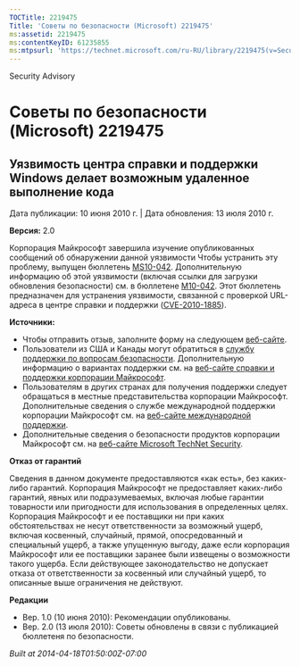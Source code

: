 ```yaml
---
TOCTitle: 2219475
Title: 'Советы по безопасности (Microsoft) 2219475'
ms:assetid: 2219475
ms:contentKeyID: 61235855
ms:mtpsurl: 'https://technet.microsoft.com/ru-RU/library/2219475(v=Security.10)'
---
```


Security Advisory

Советы по безопасности (Microsoft) 2219475
==========================================

Уязвимость центра справки и поддержки Windows делает возможным удаленное выполнение кода
----------------------------------------------------------------------------------------

Дата публикации: 10 июня 2010 г. | Дата обновления: 13 июля 2010 г.

**Версия:** 2.0

Корпорация Майкрософт завершила изучение опубликованных сообщений об обнаружении данной уязвимости Чтобы устранить эту проблему, выпущен бюллетень [MS10-042](http://go.microsoft.com/fwlink/?linkid=194729). Дополнительную информацию об этой уязвимости (включая ссылки для загрузки обновления безопасности) см. в бюллетене [M10-042](http://go.microsoft.com/fwlink/?linkid=194729). Этот бюллетень предназначен для устранения уязвимости, связанной с проверкой URL-адреса в центре справки и поддержки ([CVE-2010-1885](http://www.cve.mitre.org/cgi-bin/cvename.cgi?name=cve-2010-1885)).

**Источники:**

-   Чтобы отправить отзыв, заполните форму на следующем [веб-сайте](https://support.microsoft.com/common/survey.aspx?scid=sw;en;1257&amp;showpage=1&amp;ws=technet&amp;sd=tech).
-   Пользователи из США и Канады могут обратиться в [службу поддержки по вопросам безопасности](http://go.microsoft.com/fwlink/?linkid=21131). Дополнительную информацию о вариантах поддержки см. на [веб-сайте справки и поддержки корпорации Майкрософт](http://support.microsoft.com).
-   Пользователям в других странах для получения поддержки следует обращаться в местные представительства корпорации Майкрософт. Дополнительные сведения о службе международной поддержки корпорации Майкрософт см. на [веб-сайте международной поддержки](http://go.microsoft.com/fwlink/?linkid=21155).
-   Дополнительные сведения о безопасности продуктов корпорации Майкрософт см. на [веб-сайте Microsoft TechNet Security](http://go.microsoft.com/fwlink/?linkid=21132).

**Отказ от гарантий**

Сведения в данном документе предоставляются «как есть», без каких-либо гарантий. Корпорация Майкрософт не предоставляет каких-либо гарантий, явных или подразумеваемых, включая любые гарантии товарности или пригодности для использования в определенных целях. Корпорация Майкрософт и ее поставщики ни при каких обстоятельствах не несут ответственности за возможный ущерб, включая косвенный, случайный, прямой, опосредованный и специальный ущерб, а также упущенную выгоду, даже если корпорация Майкрософт или ее поставщики заранее были извещены о возможности такого ущерба. Если действующее законодательство не допускает отказа от ответственности за косвенный или случайный ущерб, то описанные выше ограничения не действуют.

**Редакции**

-   Вер. 1.0 (10 июня 2010): Рекомендации опубликованы.
-   Вер. 2.0 (13 июля 2010): Советы обновлены в связи с публикацией бюллетеня по безопасности.

*Built at 2014-04-18T01:50:00Z-07:00*
